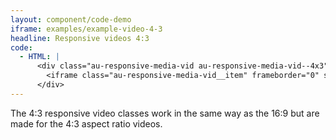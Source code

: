 ```yaml
---
layout: component/code-demo
iframe: examples/example-video-4-3
headline: Responsive videos 4:3
code:
  - HTML: |
      <div class="au-responsive-media-vid au-responsive-media-vid--4x3">
        <iframe class="au-responsive-media-vid__item" frameborder="0" src="#"></iframe>
      </div>
---
```


The 4:3 responsive video classes work in the same way as the 16:9 but are made for the 4:3 aspect ratio videos.

